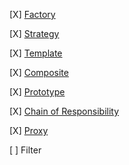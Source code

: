[X] [Factory](bin/factory/)

[X] [Strategy](bin/strategy)

[X] [Template](bin/template)

[X] [Composite](bin/composite)

[X] [Prototype](bin/prototype)

[X] [Chain of Responsibility](bin/chain_of_responsibility)

[X] [Proxy](bin/proxy)

[ ] Filter
